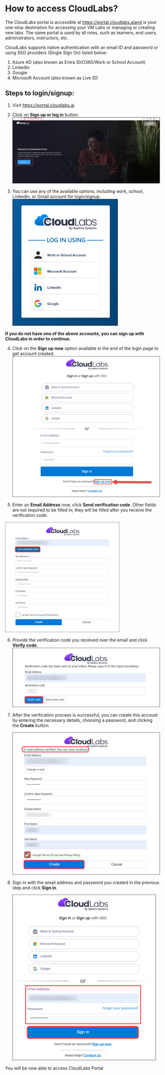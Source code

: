 #  How to access CloudLabs? 
The CloudLabs portal is accessible at https://portal.cloudlabs.aiand is your one-stop destination for accessing your VM Labs or managing or creating new labs. The same portal is used by all roles, such as learners, end users, administrators, instructors, etc.

CloudLabs supports native authentication with an email ID and password or using SSO providers (Single Sign On) listed below:
1.	Azure AD (also known as Entra ID/O365/Work or School Account)
2.	LinkedIn
3.	Google
4.	Microsoft Account (also known as Live ID)

## Steps to login/signup:
1.	Visit https://portal.cloudlabs.ai

2.	Click on **Sign up or log in** button.
    ![](images/signup-1.png)

3. You can use any of the available options, including work, school, LinkedIn, or Gmail account for login/signup.
    ![](images/signup-2.png)
 
**If you do not have one of the above accounts, you can sign up with CloudLabs in order to continue.**

4. Click on the **Sign up now** option available in the end of the login page to get account   created.
   ![](images/signup-3.png)                                   

5.	Enter an **Email Address** now, click **Send verification code**. Other fields are not required to be filled in; they will be filled after you receive the verification code.

   ![](images/signup-4.png)
 
6.	Provide the verification code you received over the email and click **Verify code**.
    ![](images/signup-5.png)
 
7.	After the verification process is successful, you can create this account by entering the necessary details, choosing a password, and clicking the **Create** button.

    ![](images/signup-6.png)
 
8.	Sign in with the email address and password you created in the previous step and click **Sign in**.

    ![](images/signup-7.png)
 
   You will be now able to access CloudLabs Portal

 



 



